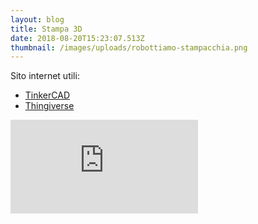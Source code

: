 ```yaml
---
layout: blog
title: Stampa 3D
date: 2018-08-20T15:23:07.513Z
thumbnail: /images/uploads/robottiamo-stampacchia.png
---
```

Sito internet utili:

- [TinkerCAD](https://www.tinkercad.com/)
- [Thingiverse](https://www.thingiverse.com/)

<div class="resp-container">
<iframe class="resp-iframe" src="https://docs.google.com/presentation/d/e/2PACX-1vSn_Bu_Ss0NomzO1hIIEiJsv5pWtZziCxkRVymWwRxsMuO79rC-jrmY4LuSq5DUMWH3xTvceCww2d1Z/embed?start=false&loop=false&delayms=3000" frameborder="0" allowfullscreen="true" mozallowfullscreen="true" webkitallowfullscreen="true"></iframe>
</div>
